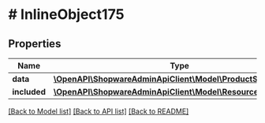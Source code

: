# # InlineObject175

## Properties

Name | Type | Description | Notes
------------ | ------------- | ------------- | -------------
**data** | [**\OpenAPI\ShopwareAdminApiClient\Model\ProductSearchConfig**](ProductSearchConfig.md) |  | [optional]
**included** | [**\OpenAPI\ShopwareAdminApiClient\Model\Resource[]**](Resource.md) |  | [optional]

[[Back to Model list]](../../README.md#models) [[Back to API list]](../../README.md#endpoints) [[Back to README]](../../README.md)
